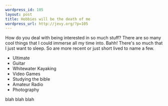 ```yaml
--- 
wordpress_id: 105
layout: post
title: Hobbies will be the death of me
wordpress_url: http://jevy.org/?p=105
---
```

How do you deal with being interested in so much stuff?  There are so many cool things that I could immerse all my time into.  Bahh!  There's so much that I just want to sleep.  So are more recent or just short lived to name a few.
<ul>
	<li>Ultimate</li>
	<li>Guitar</li>
	<li>Whitewater Kayaking</li>
	<li>Video Games</li>
	<li>Studying the bible</li>
	<li>Amateur Radio</li>
	<li>Photography</li>
</ul>

blah blah blah
